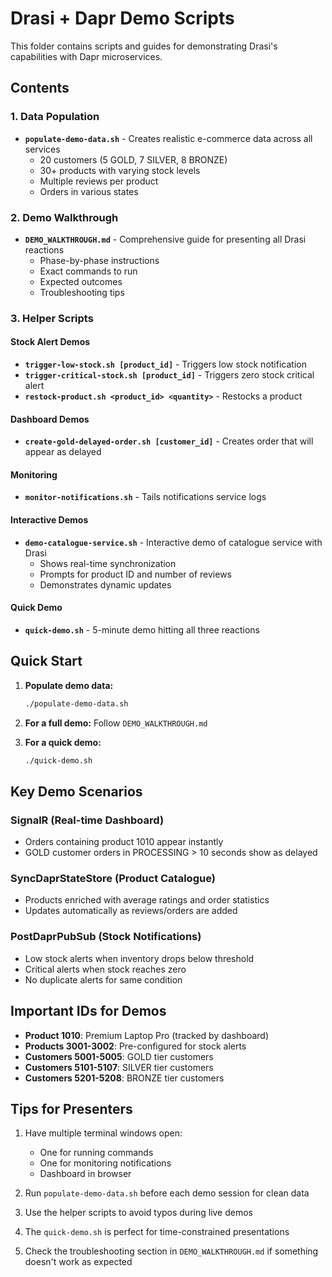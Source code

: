 # Drasi + Dapr Demo Scripts

This folder contains scripts and guides for demonstrating Drasi's capabilities with Dapr microservices.

## Contents

### 1. Data Population
- **`populate-demo-data.sh`** - Creates realistic e-commerce data across all services
  - 20 customers (5 GOLD, 7 SILVER, 8 BRONZE)
  - 30+ products with varying stock levels
  - Multiple reviews per product
  - Orders in various states

### 2. Demo Walkthrough
- **`DEMO_WALKTHROUGH.md`** - Comprehensive guide for presenting all Drasi reactions
  - Phase-by-phase instructions
  - Exact commands to run
  - Expected outcomes
  - Troubleshooting tips

### 3. Helper Scripts

#### Stock Alert Demos
- **`trigger-low-stock.sh [product_id]`** - Triggers low stock notification
- **`trigger-critical-stock.sh [product_id]`** - Triggers zero stock critical alert
- **`restock-product.sh <product_id> <quantity>`** - Restocks a product

#### Dashboard Demos
- **`create-gold-delayed-order.sh [customer_id]`** - Creates order that will appear as delayed

#### Monitoring
- **`monitor-notifications.sh`** - Tails notifications service logs

#### Interactive Demos
- **`demo-catalogue-service.sh`** - Interactive demo of catalogue service with Drasi
  - Shows real-time synchronization
  - Prompts for product ID and number of reviews
  - Demonstrates dynamic updates

#### Quick Demo
- **`quick-demo.sh`** - 5-minute demo hitting all three reactions

## Quick Start

1. **Populate demo data:**
   ```bash
   ./populate-demo-data.sh
   ```

2. **For a full demo:** Follow `DEMO_WALKTHROUGH.md`

3. **For a quick demo:**
   ```bash
   ./quick-demo.sh
   ```

## Key Demo Scenarios

### SignalR (Real-time Dashboard)
- Orders containing product 1010 appear instantly
- GOLD customer orders in PROCESSING > 10 seconds show as delayed

### SyncDaprStateStore (Product Catalogue)
- Products enriched with average ratings and order statistics
- Updates automatically as reviews/orders are added

### PostDaprPubSub (Stock Notifications)
- Low stock alerts when inventory drops below threshold
- Critical alerts when stock reaches zero
- No duplicate alerts for same condition

## Important IDs for Demos

- **Product 1010**: Premium Laptop Pro (tracked by dashboard)
- **Products 3001-3002**: Pre-configured for stock alerts
- **Customers 5001-5005**: GOLD tier customers
- **Customers 5101-5107**: SILVER tier customers
- **Customers 5201-5208**: BRONZE tier customers

## Tips for Presenters

1. Have multiple terminal windows open:
   - One for running commands
   - One for monitoring notifications
   - Dashboard in browser

2. Run `populate-demo-data.sh` before each demo session for clean data

3. Use the helper scripts to avoid typos during live demos

4. The `quick-demo.sh` is perfect for time-constrained presentations

5. Check the troubleshooting section in `DEMO_WALKTHROUGH.md` if something doesn't work as expected